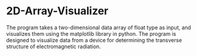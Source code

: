 # 2D-Array-Visualizer
The program takes a two-dimensional data array of float type as input, and visualizes them using the matplotlib library in python. The program is designed to visualize data from a device for determining the transverse structure of electromagnetic radiation.
